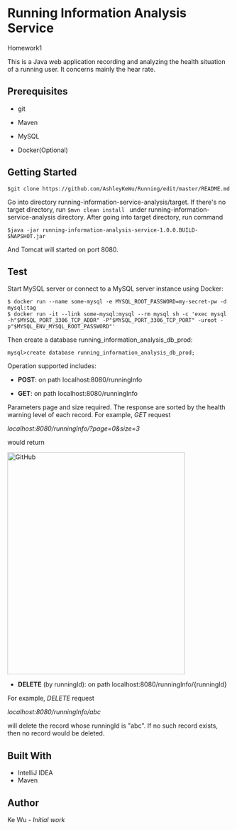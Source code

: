 # Running Information Analysis Service

Homework1

This is a Java web application recording and analyzing the health situation of a running user. It concerns mainly the hear rate.

## Prerequisites

+ git

+ Maven

+ MySQL

+ Docker(Optional)

## Getting Started

    $git clone https://github.com/AshleyKeWu/Running/edit/master/README.md

Go into directory running-information-service-analysis/target. If there's no target directory, run ``$mvn clean install `` under running-information-service-analysis directory. After going into target directory, run command

    $java -jar running-information-analysis-service-1.0.0.BUILD-SNAPSHOT.jar
    
And Tomcat will started on port 8080.

## Test

Start MySQL server or connect to a MySQL server instance using Docker:

    $ docker run --name some-mysql -e MYSQL_ROOT_PASSWORD=my-secret-pw -d mysql:tag
    $ docker run -it --link some-mysql:mysql --rm mysql sh -c 'exec mysql -h"$MYSQL_PORT_3306_TCP_ADDR" -P"$MYSQL_PORT_3306_TCP_PORT" -uroot -p"$MYSQL_ENV_MYSQL_ROOT_PASSWORD"'
    
Then create a database running_information_analysis_db_prod:

    mysql>create database running_information_analysis_db_prod;

Operation supported includes:

+ **POST**: on path localhost:8080/runningInfo

+ **GET**: on path localhost:8080/runningInfo

Parameters page and size required. The response are sorted by the health warning level of each record. For example, *GET* request

*localhost:8080/runningInfo/?page=0&size=3*

would return 


<image src = "https://user-images.githubusercontent.com/32628944/31413809-27807102-ade9-11e7-98ec-4af0adcda33c.png" alt="GitHub" title="Result of GET request" width="400" height="500" />

+ **DELETE** (by runningId): on path localhost:8080/runningInfo/{runningId}

For example, *DELETE* request 

*localhost:8080/runningInfo/abc*

will delete the record whose runningId is "abc". If no such record exists, then no record would be deleted.

## Built With
+ IntelliJ IDEA
+ Maven

## Author
Ke Wu - *Initial work*



